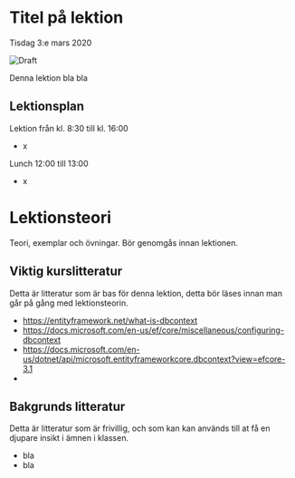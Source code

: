 # Titel på lektion

Tisdag 3:e mars 2020

![Draft](/dataatkomst/assets/images/draft.png)

Denna lektion bla bla

## Lektionsplan
Lektion från kl. 8:30 till kl. 16:00

* x

Lunch 12:00 till 13:00

* x

# Lektionsteori

Teori, exemplar och övningar. Bör genomgås innan lektionen.

## Viktig kurslitteratur
Detta är litteratur som är bas för denna lektion, detta bör läses innan man går på gång med lektionsteorin.

* https://entityframework.net/what-is-dbcontext
* https://docs.microsoft.com/en-us/ef/core/miscellaneous/configuring-dbcontext
* https://docs.microsoft.com/en-us/dotnet/api/microsoft.entityframeworkcore.dbcontext?view=efcore-3.1
* 

## Bakgrunds litteratur
Detta är litteratur som är frivillig, och som kan kan används till at få en djupare insikt i ämnen i klassen.

* bla 
* bla
